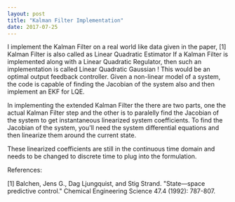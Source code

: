 ```yaml
---
layout: post
title: "Kalman Filter Implementation"
date: 2017-07-25
---
```


I implement the Kalman Filter on a real world like data given in the paper, [1]
Kalman Filter is also called as Linear Quadratic Estimator
If a Kalman Filter is implemented along with a Linear Quadratic Regulator, then such an implementation is called Linear Quadratic Gaussian ! This would be an optimal output feedback controller.
Given a non-linear model of a system, the code is capable of finding the Jacobian of the system also and then implement an EKF for LQE.

In implementing the extended Kalman Filter the there are two parts, one the actual Kalman Filter step and the other is to paralelly find the Jacobian of the system to get instantaneous linearized system coefficients.
To find the Jacobian of the system, you'll need the system differential equations and then linearize them around the current state.

These linearized coefficients are still in the continuous time domain and needs to be changed to discrete time to plug into the formulation.

References:

[1] Balchen, Jens G., Dag Ljungquist, and Stig Strand. "State—space predictive control." Chemical Engineering Science 47.4 (1992): 787-807.
